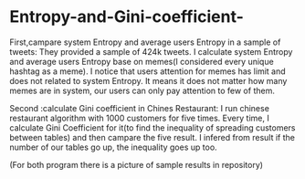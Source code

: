 # Entropy-and-Gini-coefficient-
First,campare system Entropy and average users Entropy in a sample of tweets:
  They provided a sample of 424k tweets. I calculate system Entropy and average users Entropy base on memes(I considered every unique hashtag as a meme). I notice that users attention for memes has limit and does not related to system Entropy. It means it does not matter how many memes are in system, our users can only pay attention to few of them.
  
Second :calculate Gini coefficient in Chines Restaurant:
  I run chinese restaurant algorithm with 1000 customers for five times. Every time, I calculate Gini Coefficient for it(to find the inequality of spreading customers between tables) and then campare the five result. I infered from result if the number of our tables go up, the inequality goes up too. 
  
(For both program there is a picture of sample results in repository)
